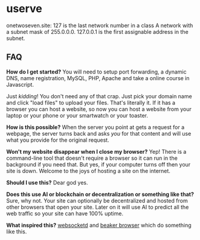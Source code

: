 # userve

onetwoseven.site: 127 is the last network number in a class A network with a subnet mask of 255.0.0.0. 127.0.0.1 is the first assignable address in the subnet. 

## FAQ

**How do I get started?** You will need to setup port forwarding, a dynamic DNS, name registration, MySQL, PHP, Apache and take a online course in Javascript. 

Just *kidding*! You don't need any of that crap. Just pick your domain name and click "load files" to upload your files. That's literally it. If it has a browser you can host a website, so now you can host a website from your laptop or your phone or your smartwatch or your toaster.

**How is this possible?** When the server you point at gets a request for a webpage, the server turns back and asks *you* for that content and will use what you provide for the original request.

**Won't my website disappear when I close my browser?** Yep! There is a command-line tool that doesn't require a browser so it can run in the background if you need that. But yes, if your computer turns off then your site is down. Welcome to the joys of hosting a site on the internet.

**Should I use this?** Dear god yes.

**Does this use AI or blockchain or decentralization or something like that?** Sure, why not. Your site can optionally be decentralized and hosted from other browsers that open your site. Later on it will use AI to predict all the web traffic so your site can have 100% uptime.

**What inspired this?** [websocketd](https://github.com/joewalnes/websocketd) and [beaker browser](https://beakerbrowser.com/) which do something like this.

